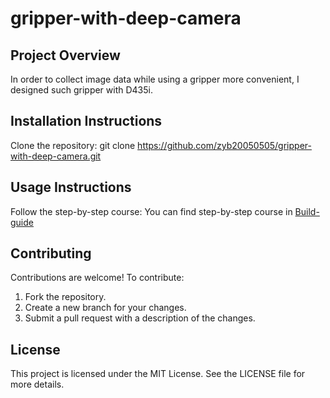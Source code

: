 # gripper-with-deep-camera

## Project Overview
In order to collect image data while using a gripper more convenient, I designed such gripper with D435i.

## Installation Instructions
Clone the repository:
    git clone https://github.com/zyb20050505/gripper-with-deep-camera.git
    
## Usage Instructions
Follow the step-by-step course:
    You can find step-by-step course in [Build-guide](build-guide.md)

## Contributing
Contributions are welcome! To contribute:
1. Fork the repository.
2. Create a new branch for your changes.
3. Submit a pull request with a description of the changes.

## License
This project is licensed under the MIT License. See the LICENSE file for more details.